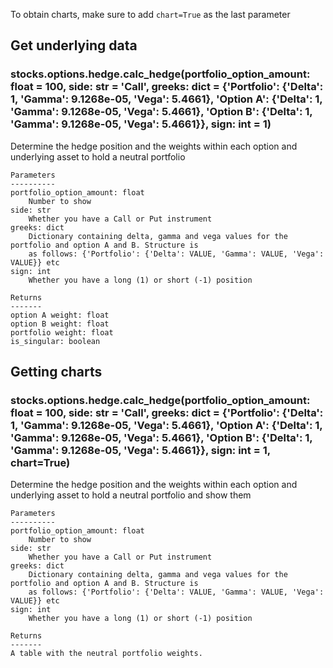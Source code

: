To obtain charts, make sure to add `chart=True` as the last parameter

## Get underlying data 
### stocks.options.hedge.calc_hedge(portfolio_option_amount: float = 100, side: str = 'Call', greeks: dict = {'Portfolio': {'Delta': 1, 'Gamma': 9.1268e-05, 'Vega': 5.4661}, 'Option A': {'Delta': 1, 'Gamma': 9.1268e-05, 'Vega': 5.4661}, 'Option B': {'Delta': 1, 'Gamma': 9.1268e-05, 'Vega': 5.4661}}, sign: int = 1)

Determine the hedge position and the weights within each option and
    underlying asset to hold a neutral portfolio

    Parameters
    ----------
    portfolio_option_amount: float
        Number to show
    side: str
        Whether you have a Call or Put instrument
    greeks: dict
        Dictionary containing delta, gamma and vega values for the portfolio and option A and B. Structure is
        as follows: {'Portfolio': {'Delta': VALUE, 'Gamma': VALUE, 'Vega': VALUE}} etc
    sign: int
        Whether you have a long (1) or short (-1) position

    Returns
    -------
    option A weight: float
    option B weight: float
    portfolio weight: float
    is_singular: boolean

## Getting charts 
### stocks.options.hedge.calc_hedge(portfolio_option_amount: float = 100, side: str = 'Call', greeks: dict = {'Portfolio': {'Delta': 1, 'Gamma': 9.1268e-05, 'Vega': 5.4661}, 'Option A': {'Delta': 1, 'Gamma': 9.1268e-05, 'Vega': 5.4661}, 'Option B': {'Delta': 1, 'Gamma': 9.1268e-05, 'Vega': 5.4661}}, sign: int = 1, chart=True)

Determine the hedge position and the weights within each option and
    underlying asset to hold a neutral portfolio and show them

    Parameters
    ----------
    portfolio_option_amount: float
        Number to show
    side: str
        Whether you have a Call or Put instrument
    greeks: dict
        Dictionary containing delta, gamma and vega values for the portfolio and option A and B. Structure is
        as follows: {'Portfolio': {'Delta': VALUE, 'Gamma': VALUE, 'Vega': VALUE}} etc
    sign: int
        Whether you have a long (1) or short (-1) position

    Returns
    -------
    A table with the neutral portfolio weights.
